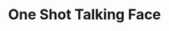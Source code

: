 ---
title: One Shot Talking Face
emoji: 🌞
colorFrom: blue
colorTo: blue
sdk: gradio
app_file: oh-no.py
pinned: false
---